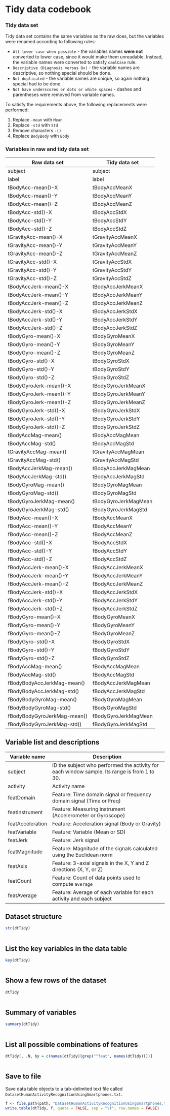Tidy data codebook
========================================================

### Tidy data set

Tidy data set contains the same variables as the raw does, but the variables
were renamed according to following rules:
 * `All lower case when possible` - the variables names **were not** converted
   to lower case, since it would make them unreadable.
   Instead, the variable names were converted to satisfy `camlCase` rule.
 * `Descriptive (Diagnosis versus Dx)` - the variable names are descriptive,
   so nothing special should be done.
 * `Not duplicated` - the variable names are unique, so again nothing special
   had to be done.
 * `Not have underscores or dots or white spaces` - dashes and parentheses
   were removed from variable names.

To satisfy the requirements above, the following replacements were performed:
 1. Replace `-mean` with `Mean`
 1. Replace `-std` with `Std`
 1. Remove characters `-()`
 1. Replace `BodyBody` with `Body`

### Variables in raw and tidy data set

 Raw data set | Tidy data set
 -------------|--------------
 subject | subject
 label | label
 tBodyAcc-mean()-X | tBodyAccMeanX
 tBodyAcc-mean()-Y | tBodyAccMeanY
 tBodyAcc-mean()-Z | tBodyAccMeanZ
 tBodyAcc-std()-X | tBodyAccStdX
 tBodyAcc-std()-Y | tBodyAccStdY
 tBodyAcc-std()-Z | tBodyAccStdZ
 tGravityAcc-mean()-X | tGravityAccMeanX
 tGravityAcc-mean()-Y | tGravityAccMeanY
 tGravityAcc-mean()-Z | tGravityAccMeanZ
 tGravityAcc-std()-X | tGravityAccStdX
 tGravityAcc-std()-Y | tGravityAccStdY
 tGravityAcc-std()-Z | tGravityAccStdZ
 tBodyAccJerk-mean()-X | tBodyAccJerkMeanX
 tBodyAccJerk-mean()-Y | tBodyAccJerkMeanY
 tBodyAccJerk-mean()-Z | tBodyAccJerkMeanZ
 tBodyAccJerk-std()-X | tBodyAccJerkStdX
 tBodyAccJerk-std()-Y | tBodyAccJerkStdY
 tBodyAccJerk-std()-Z | tBodyAccJerkStdZ
 tBodyGyro-mean()-X | tBodyGyroMeanX
 tBodyGyro-mean()-Y | tBodyGyroMeanY
 tBodyGyro-mean()-Z | tBodyGyroMeanZ
 tBodyGyro-std()-X | tBodyGyroStdX
 tBodyGyro-std()-Y | tBodyGyroStdY
 tBodyGyro-std()-Z | tBodyGyroStdZ
 tBodyGyroJerk-mean()-X | tBodyGyroJerkMeanX
 tBodyGyroJerk-mean()-Y | tBodyGyroJerkMeanY
 tBodyGyroJerk-mean()-Z | tBodyGyroJerkMeanZ
 tBodyGyroJerk-std()-X | tBodyGyroJerkStdX
 tBodyGyroJerk-std()-Y | tBodyGyroJerkStdY
 tBodyGyroJerk-std()-Z | tBodyGyroJerkStdZ
 tBodyAccMag-mean() | tBodyAccMagMean
 tBodyAccMag-std() | tBodyAccMagStd
 tGravityAccMag-mean() | tGravityAccMagMean
 tGravityAccMag-std() | tGravityAccMagStd
 tBodyAccJerkMag-mean() | tBodyAccJerkMagMean
 tBodyAccJerkMag-std() | tBodyAccJerkMagStd
 tBodyGyroMag-mean() | tBodyGyroMagMean
 tBodyGyroMag-std() | tBodyGyroMagStd
 tBodyGyroJerkMag-mean() | tBodyGyroJerkMagMean
 tBodyGyroJerkMag-std() | tBodyGyroJerkMagStd
 fBodyAcc-mean()-X | fBodyAccMeanX
 fBodyAcc-mean()-Y | fBodyAccMeanY
 fBodyAcc-mean()-Z | fBodyAccMeanZ
 fBodyAcc-std()-X | fBodyAccStdX
 fBodyAcc-std()-Y | fBodyAccStdY
 fBodyAcc-std()-Z | fBodyAccStdZ
 fBodyAccJerk-mean()-X | fBodyAccJerkMeanX
 fBodyAccJerk-mean()-Y | fBodyAccJerkMeanY
 fBodyAccJerk-mean()-Z | fBodyAccJerkMeanZ
 fBodyAccJerk-std()-X | fBodyAccJerkStdX
 fBodyAccJerk-std()-Y | fBodyAccJerkStdY
 fBodyAccJerk-std()-Z | fBodyAccJerkStdZ
 fBodyGyro-mean()-X | fBodyGyroMeanX
 fBodyGyro-mean()-Y | fBodyGyroMeanY
 fBodyGyro-mean()-Z | fBodyGyroMeanZ
 fBodyGyro-std()-X | fBodyGyroStdX
 fBodyGyro-std()-Y | fBodyGyroStdY
 fBodyGyro-std()-Z | fBodyGyroStdZ
 fBodyAccMag-mean() | fBodyAccMagMean
 fBodyAccMag-std() | fBodyAccMagStd
 fBodyBodyAccJerkMag-mean() | fBodyAccJerkMagMean
 fBodyBodyAccJerkMag-std() | fBodyAccJerkMagStd
 fBodyBodyGyroMag-mean() | fBodyGyroMagMean
 fBodyBodyGyroMag-std() | fBodyGyroMagStd
 fBodyBodyGyroJerkMag-mean() | fBodyGyroJerkMagMean
 fBodyBodyGyroJerkMag-std() | fBodyGyroJerkMagStd
 
Variable list and descriptions
------------------------------

Variable name    | Description
-----------------|------------
subject          | ID the subject who performed the activity for each window sample. Its range is from 1 to 30.
activity         | Activity name
featDomain       | Feature: Time domain signal or frequency domain signal (Time or Freq)
featInstrument   | Feature: Measuring instrument (Accelerometer or Gyroscope)
featAcceleration | Feature: Acceleration signal (Body or Gravity)
featVariable     | Feature: Variable (Mean or SD)
featJerk         | Feature: Jerk signal
featMagnitude    | Feature: Magnitude of the signals calculated using the Euclidean norm
featAxis         | Feature: 3-axial signals in the X, Y and Z directions (X, Y, or Z)
featCount        | Feature: Count of data points used to compute `average`
featAverage      | Feature: Average of each variable for each activity and each subject

Dataset structure
-----------------


```r
str(dtTidy)
```

```

```


List the key variables in the data table
----------------------------------------


```r
key(dtTidy)
```

```

```


Show a few rows of the dataset
------------------------------


```r
dtTidy
```

```

```


Summary of variables
--------------------


```r
summary(dtTidy)
```

```

```


List all possible combinations of features
------------------------------------------


```r
dtTidy[, .N, by = c(names(dtTidy)[grep("^feat", names(dtTidy))])]
```

```

```


Save to file
------------

Save data table objects to a tab-delimited text file called `DatasetHumanActivityRecognitionUsingSmartphones.txt`.


```r
f <- file.path(path, "DatasetHumanActivityRecognitionUsingSmartphones.txt")
write.table(dtTidy, f, quote = FALSE, sep = "\t", row.names = FALSE)
```